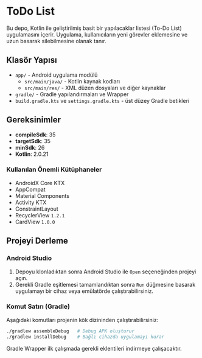 # ToDo List

Bu depo, Kotlin ile geliştirilmiş basit bir yapılacaklar listesi (To-Do List) uygulamasını içerir. Uygulama, kullanıcıların yeni görevler eklemesine ve uzun basarak silebilmesine olanak tanır.

## Klasör Yapısı

- `app/` - Android uygulama modülü
  - `src/main/java/` - Kotlin kaynak kodları
  - `src/main/res/` - XML düzen dosyaları ve diğer kaynaklar
- `gradle/` - Gradle yapılandırmaları ve Wrapper
- `build.gradle.kts` ve `settings.gradle.kts` - üst düzey Gradle betikleri

## Gereksinimler

- **compileSdk**: 35
- **targetSdk**: 35
- **minSdk**: 26
- **Kotlin**: 2.0.21

### Kullanılan Önemli Kütüphaneler

- AndroidX Core KTX
- AppCompat
- Material Components
- Activity KTX
- ConstraintLayout
- RecyclerView `1.2.1`
- CardView `1.0.0`

## Projeyi Derleme

### Android Studio

1. Depoyu klonladıktan sonra Android Studio ile `Open` seçeneğinden projeyi açın.
2. Gerekli Gradle eşitlemesi tamamlandıktan sonra `Run` düğmesine basarak uygulamayı bir cihaz veya emülatörde çalıştırabilirsiniz.

### Komut Satırı (Gradle)

Aşağıdaki komutları projenin kök dizininden çalıştırabilirsiniz:

```bash
./gradlew assembleDebug   # Debug APK oluşturur
./gradlew installDebug    # Bağlı cihazda uygulamayı kurar
```

Gradle Wrapper ilk çalışmada gerekli eklentileri indirmeye çalışacaktır.

